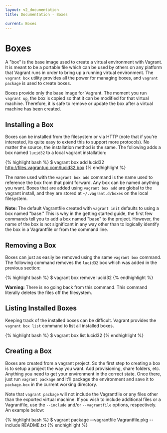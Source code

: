 ```yaml
---
layout: v2_documentation
title: Documentation - Boxes

current: Boxes
---
```

# Boxes

A "box" is the base image used to create a virtual environment with
Vagrant. It is meant to be a portable file which can be used by
others on any platform that Vagrant runs in order to bring up a
running virtual environment. The `vagrant box` utility provides
all the power for managing boxes, and `vagrant package` is used
to create boxes.

Boxes provide only the base image for Vagrant. The moment you run
`vagrant up`, the box is copied so that it can be modified for that
virtual machine. Therefore, it is safe to remove or update the box
after a virtual machine has been created.

## Installing a Box

Boxes can be installed from the filesystem or via HTTP (note that
if you're interested, its quite easy to extend this to support more
protocols). No matter the source, the installation method is the same.
The following adds a box named `lucid32` to a local vagrant
installation:

{% highlight bash %}
$ vagrant box add lucid32 http://files.vagrantup.com/lucid32.box
{% endhighlight %}

The name used with the `vagrant box add` command is the name used to
reference the box from that point forward. Any box can be named anything
you want.  Boxes that are added using `vagrant box add` are global to the
vagrant install, and they are stored at `~/.vagrant.d/boxes` on the local filesystem.

**Note:** The default Vagrantfile created with `vagrant init` defaults to
using a box named "base." This is why in the getting started guide, the
first few commands tell you to add a box named "base" to the project.
However, the name of the box is not significant in any way other than to
logically identify the box in a Vagrantfile or from the command line.

## Removing a Box

Boxes can just as easily be removed using the same `vagrant box` command.
The following command removes the `lucid32` box which was added in the
previous section:

{% highlight bash %}
$ vagrant box remove lucid32
{% endhighlight %}

**Warning:** There is no going back from this command. This command literally
deletes the files off the filesystem.

## Listing Installed Boxes

Keeping track of the installed boxes can be difficult. Vagrant provides the
`vagrant box list` command to list all installed boxes.

{% highlight bash %}
$ vagrant box list
lucid32
{% endhighlight %}

<a name="creating-a-box"> </a>
## Creating a Box

Boxes are created from a vagrant project. So the first step to creating a box
is to setup a project the way you want. Add provisioning, share folders,
etc. Anything you need to get your environment in the correct state. Once
there, just run `vagrant package` and it'll package the environment and
save it to `package.box` in the current working directory.

Note that `vagrant package` will not include the Vagrantfile or any files other
than the exported virtual machine. If you wish to include additional files or a
Vagrantfile, use the `--include` and/or `--vagrantfile` options, respectively.
An example below:

{% highlight bash %}
$ vagrant package --vagrantfile Vagrantfile.pkg --include README.txt
{% endhighlight %}
